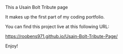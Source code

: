 This a Usain Bolt Tribute page

It makes up the first part of my coding portfolio.

You can find this project live at this following URL:

https://roobens971.github.io/Usain-Bolt-Tribute-Page/

Enjoy!
